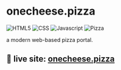 # onecheese.pizza

![HTML5](https://img.shields.io/badge/HTML5-orange)
![CSS](https://img.shields.io/badge/CSS-blue)
![Javascript](https://img.shields.io/badge/Javascript-yellow)
![Pizza](https://img.shields.io/badge/🍕-Pizza-orange)

a modern web-based pizza portal. 

## 🍕 live site: [onecheese.pizza](https://onecheese.pizza)
